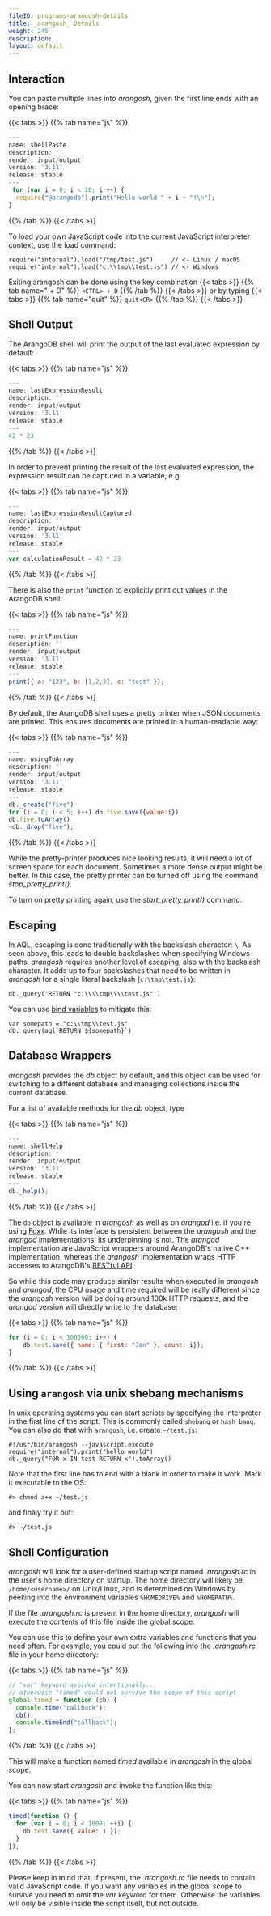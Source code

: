 ```yaml
---
fileID: programs-arangosh-details
title: _arangosh_ Details
weight: 245
description: 
layout: default
---
```

## Interaction

You can paste multiple lines into _arangosh_, given the first line ends with an
opening brace:


 {{< tabs >}}
{{% tab name="js" %}}
```js
---
name: shellPaste
description: ''
render: input/output
version: '3.11'
release: stable
---
 for (var i = 0; i < 10; i ++) {
  require("@arangodb").print("Hello world " + i + "!\n");
}
```
{{% /tab %}}
{{< /tabs >}}
 



To load your own JavaScript code into the current JavaScript interpreter context,
use the load command:

    require("internal").load("/tmp/test.js")     // <- Linux / macOS
    require("internal").load("c:\\tmp\\test.js") // <- Windows

Exiting arangosh can be done using the key combination {{< tabs >}}
{{% tab name="<CTRL> + D" %}}
```<CTRL> + D```
{{% /tab %}}
{{< /tabs >}} or by
typing {{< tabs >}}
{{% tab name="quit<CR>" %}}
```quit<CR>```
{{% /tab %}}
{{< /tabs >}}

## Shell Output

The ArangoDB shell will print the output of the last evaluated expression
by default:

    
 {{< tabs >}}
{{% tab name="js" %}}
```js
---
name: lastExpressionResult
description: ''
render: input/output
version: '3.11'
release: stable
---
42 * 23
```
{{% /tab %}}
{{< /tabs >}}
 

    

In order to prevent printing the result of the last evaluated expression,
the expression result can be captured in a variable, e.g.


 {{< tabs >}}
{{% tab name="js" %}}
```js
---
name: lastExpressionResultCaptured
description: ''
render: input/output
version: '3.11'
release: stable
---
var calculationResult = 42 * 23
```
{{% /tab %}}
{{< /tabs >}}
 



There is also the `print` function to explicitly print out values in the
ArangoDB shell:


 {{< tabs >}}
{{% tab name="js" %}}
```js
---
name: printFunction
description: ''
render: input/output
version: '3.11'
release: stable
---
print({ a: "123", b: [1,2,3], c: "test" });
```
{{% /tab %}}
{{< /tabs >}}
 



By default, the ArangoDB shell uses a pretty printer when JSON documents are
printed. This ensures documents are printed in a human-readable way:


 {{< tabs >}}
{{% tab name="js" %}}
```js
---
name: usingToArray
description: ''
render: input/output
version: '3.11'
release: stable
---
db._create("five")
for (i = 0; i < 5; i++) db.five.save({value:i})
db.five.toArray()
~db._drop("five");
```
{{% /tab %}}
{{< /tabs >}}
 



While the pretty-printer produces nice looking results, it will need a lot of
screen space for each document. Sometimes a more dense output might be better.
In this case, the pretty printer can be turned off using the command
*stop_pretty_print()*.

To turn on pretty printing again, use the *start_pretty_print()* command.

## Escaping

In AQL, escaping is done traditionally with the backslash character: `\`.
As seen above, this leads to double backslashes when specifying Windows paths.
_arangosh_ requires another level of escaping, also with the backslash character.
It adds up to four backslashes that need to be written in _arangosh_ for a single
literal backslash (`c:\tmp\test.js`):

    db._query('RETURN "c:\\\\tmp\\\\test.js"')

You can use [bind variables](../../aql/how-to-invoke-aql/invocation-with-arangosh) to
mitigate this:

    var somepath = "c:\\tmp\\test.js"
    db._query(aql`RETURN ${somepath}`)

## Database Wrappers

_arangosh_ provides the *db* object by default, and this object can
be used for switching to a different database and managing collections inside the
current database.

For a list of available methods for the *db* object, type

    
 {{< tabs >}}
{{% tab name="js" %}}
```js
---
name: shellHelp
description: ''
render: input/output
version: '3.11'
release: stable
---
db._help(); 
```
{{% /tab %}}
{{< /tabs >}}
 

  

The [`db` object](../../appendix/references/appendix-references-dbobject) is available in *arangosh*
as well as on *arangod* i.e. if you're using [Foxx](../../foxx-microservices/). While its
interface is persistent between the *arangosh* and the *arangod* implementations,
its underpinning is not. The *arangod* implementation are JavaScript wrappers
around ArangoDB's native C++ implementation, whereas the *arangosh* implementation
wraps HTTP accesses to ArangoDB's [RESTful API](../../about-arangodb/).

So while this code may produce similar results when executed in *arangosh* and
*arangod*, the CPU usage and time required will be really different since the
*arangosh* version will be doing around 100k HTTP requests, and the
*arangod* version will directly write to the database:

{{< tabs >}}
{{% tab name="js" %}}
```js
for (i = 0; i < 100000; i++) {
    db.test.save({ name: { first: "Jan" }, count: i});
}
```
{{% /tab %}}
{{< /tabs >}}

## Using `arangosh` via unix shebang mechanisms
In unix operating systems you can start scripts by specifying the interpreter in the first line of the script.
This is commonly called `shebang` or `hash bang`. You can also do that with `arangosh`, i.e. create `~/test.js`:

    #!/usr/bin/arangosh --javascript.execute 
    require("internal").print("hello world")
    db._query("FOR x IN test RETURN x").toArray()

Note that the first line has to end with a blank in order to make it work.
Mark it executable to the OS: 

    #> chmod a+x ~/test.js

and finaly try it out:

    #> ~/test.js


## Shell Configuration

_arangosh_ will look for a user-defined startup script named *.arangosh.rc* in the
user's home directory on startup. The home directory will likely be `/home/<username>/`
on Unix/Linux, and is determined on Windows by peeking into the environment variables
`%HOMEDRIVE%` and `%HOMEPATH%`. 

If the file *.arangosh.rc* is present in the home directory, _arangosh_ will execute
the contents of this file inside the global scope.

You can use this to define your own extra variables and functions that you need often.
For example, you could put the following into the *.arangosh.rc* file in your home
directory:

{{< tabs >}}
{{% tab name="js" %}}
```js
// "var" keyword avoided intentionally...
// otherwise "timed" would not survive the scope of this script
global.timed = function (cb) {
  console.time("callback");
  cb();
  console.timeEnd("callback");
};
```
{{% /tab %}}
{{< /tabs >}}

This will make a function named *timed* available in _arangosh_ in the global scope.

You can now start _arangosh_ and invoke the function like this:

{{< tabs >}}
{{% tab name="js" %}}
```js
timed(function () { 
  for (var i = 0; i < 1000; ++i) {
    db.test.save({ value: i }); 
  }
});
```
{{% /tab %}}
{{< /tabs >}}

Please keep in mind that, if present, the *.arangosh.rc* file needs to contain valid
JavaScript code. If you want any variables in the global scope to survive you need to
omit the *var* keyword for them. Otherwise the variables will only be visible inside
the script itself, but not outside.
